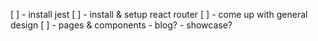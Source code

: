 [ ] - install jest
[ ] - install & setup react router
[ ] - come up with general design
[ ] - pages & components
    - blog?
    - showcase?